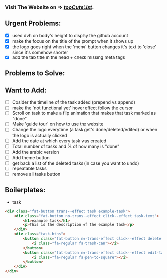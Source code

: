 ### Visit The Website on => *[tooCuteList](https://toocutelist.netlify.app/)*.
## Urgent Problems:
- [x] used dvh on body's height to display the github account
- [x] make the focus on the title of the prompt when it shows up
- [x] the logo goes right when the 'menu' button changes it's text to 'close' since it's somehow shorter
- [x] add the tab title in the head + check missing meta tags
## Problems to Solve:
## Want to Add:
- [ ] Cosider the timeline of the task added (prepend vs append)
- [ ] make the 'not functional yet' hover effect follow the cursor
- [ ] Scroll on task to make a flip animation that makes that task marked as "done"
- [ ] Make 'guide tour' on how to use the website
- [ ] Change the logo everytime (a task get's done/deleted/edited) or when the logo is actually clicked
- [ ] Add the date at which every task was created
- [ ] Total number of tasks and % of how many is "done"
- [ ] Add the arabic version
- [ ] Add theme button
- [ ] get back a list of the deleted tasks (in case you want to undo)
- [ ] repeatable tasks
- [ ] remove all tasks button

## Boilerplates:
- task
```html
<div class="fat-button trans--effect task example-task">
    <div class="fat-button no-trans--effect click--effect task-text">
        <h1>example task</h1>
        <p>This is the description of the example task</p>
    </div>
    <div class="task-btns">
        <button class="fat-button no-trans-effect click--effect delete-task">
            <i class="fa-regular fa-trash-can"></i>
        </button>
        <button class="fat-button no-trans-effect click--effect edit-task">
            <i class="fa-regular fa-pen-to-square"></i>
        </button>
    </div>
</div>
```

